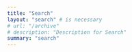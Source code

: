 ```yaml
---
title: "Search"
layout: "search" # is necessary
# url: "/archive"
# description: "Description for Search"
summary: "search"
---
```


